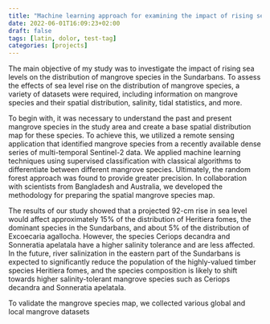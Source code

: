```yaml
---
title: "Machine learning approach for examining the impact of rising sea levels on mangrove species distribution in the Bay of Bengal, Bangladesh"
date: 2022-06-01T16:09:23+02:00
draft: false
tags: [latin, dolor, test-tag]
categories: [projects]
---
```


The main objective of my study was to investigate the impact of rising sea levels on the distribution of mangrove species in the Sundarbans. To assess the effects of sea level rise on the distribution of mangrove species, a variety of datasets were required, including information on mangrove species and their spatial distribution, salinity, tidal statistics, and more.

To begin with, it was necessary to understand the past and present mangrove species in the study area and create a base spatial distribution map for these species. To achieve this, we utilized a remote sensing application that identified mangrove species from a recently available dense series of multi-temporal Sentinel-2 data. We applied machine learning techniques using supervised classification with classical algorithms to differentiate between different mangrove species. Ultimately, the random forest approach was found to provide greater precision. In collaboration with scientists from Bangladesh and Australia, we developed the methodology for preparing the spatial mangrove species map.

The results of our study showed that a projected 92-cm rise in sea level would affect approximately 15% of the distribution of Heritiera fomes, the dominant species in the Sundarbans, and about 5% of the distribution of Excoecaria agallocha. However, the species Ceriops decandra and Sonneratia apelatala have a higher salinity tolerance and are less affected. In the future, river salinization in the eastern part of the Sundarbans is expected to significantly reduce the population of the highly-valued timber species Heritiera fomes, and the species composition is likely to shift towards higher salinity-tolerant mangrove species such as Ceriops decandra and Sonneratia apelatala.

To validate the mangrove species map, we collected various global and local mangrove datasets